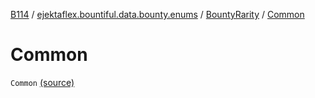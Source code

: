 [B114](../../index.md) / [ejektaflex.bountiful.data.bounty.enums](../index.md) / [BountyRarity](index.md) / [Common](./-common.md)

# Common

`Common` [(source)](https://github.com/ejektaflex/Bountiful/tree/develop/src/main/kotlin/ejektaflex/bountiful/data/bounty/enums/BountyRarity.kt#L18)
